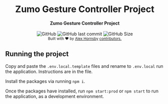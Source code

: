 <h1 align="center">Zumo Gesture Controller Project</h1>

<div align="center">
  <strong>Zumo Gesture Controller Project</strong>
</div>
<br />

<div align="center">
<img alt="GitHub" src="https://img.shields.io/github/license/SensitiveWebUser/ZumoGestureController">
<img alt="GitHub last commit" src="https://img.shields.io/github/last-commit/SensitiveWebUser/ZumoGestureController">
<img alt="GitHub Size" src="https://img.shields.io/github/repo-size/SensitiveWebUser/ZumoGestureController">
</div>

<div align="center">
<sub>
Built with ❤︎ by
<a href="https://github.com/SensitiveWebUser">Alex Hornsby</a>
<a href="https://github.com/SensitiveWebUser/ZumoGestureController/graphs/contributors">
  contributors.
</a>
</sub>
</div>

## Running the project

Copy and paste the `.env.local.template` files and rename to `.env.local` run the application. Instructions are in the file.

Install the packages via running `npm i`.

Once the packages have installed, run `npm start:prod` or `npm start` to run the application, as a development environment.
